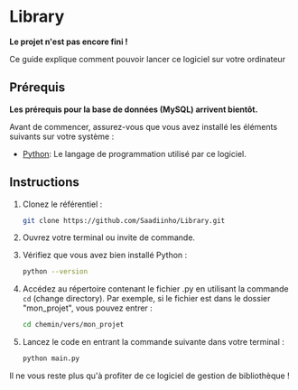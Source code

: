 # Library

**Le projet n'est pas encore fini !**

Ce guide explique comment pouvoir lancer ce logiciel sur votre ordinateur

## Prérequis

**Les prérequis pour la base de données (MySQL) arrivent bientôt.**

Avant de commencer, assurez-vous que vous avez installé les éléments suivants sur votre système :

- [Python](https://www.python.org/downloads/): Le langage de programmation utilisé par ce logiciel.

## Instructions

1. Clonez le référentiel :

   ```bash
   git clone https://github.com/Saadiinho/Library.git

2. Ouvrez votre terminal ou invite de commande.
  
3. Vérifiez que vous avez bien installé Python :

   ```bash
   python --version

4. Accédez au répertoire contenant le fichier .py en utilisant la commande `cd` (change directory). Par exemple, si le fichier est dans le dossier "mon_projet", vous pouvez entrer :

   ```bash
   cd chemin/vers/mon_projet

5. Lancez le code en entrant la commande suivante dans votre terminal :

   ```bash
   python main.py

Il ne vous reste plus qu'à profiter de ce logiciel de gestion de bibliothèque !

